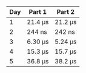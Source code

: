 | Day | Part 1  | Part 2  |
| --- | ------- | ------- |
|   1 | 21.4 µs | 21.2 µs |
|   2 |  244 ns |  242 ns |
|   3 | 6.30 µs | 5.24 µs |
|   4 | 15.3 µs | 15.7 µs |
|   5 | 36.8 µs | 38.2 µs |
